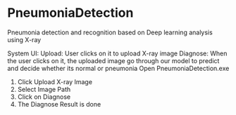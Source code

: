 # PneumoniaDetection
Pneumonia detection and recognition based on Deep learning analysis using X-ray

System UI:
Upload: User clicks on it to upload X-ray image
Diagnose: When the user clicks on it, the uploaded image go through our model to predict and decide whether its normal or pneumonia
Open PneumoniaDetection.exe
1. Click Upload X-ray Image 
2. Select Image Path
3. Click on Diagnose
4. The Diagnose Result is done
